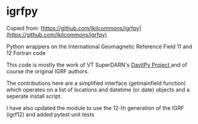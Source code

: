 # igrfpy

Copied from: [https://github.com/lkilcommons/igrfpy](https://github.com/lkilcommons/igrfpy)

Python wrappers on the International Geomagnetic Reference Field 11 and 12 Fortran code

This code is mostly the work of VT SuperDARN's [ DavitPy Project ](https://github.com/vtsuperdarn/davitpy) and 
of course the original IGRF authors. 

The contributions here are a simplified interface (getmainfield function) which 
operates on a list of locations and datetime (or date) objects and a seperate install script.

I have also updated the module to use the 12-th generation of the IGRF (igrf12) and added pytest unit tests
